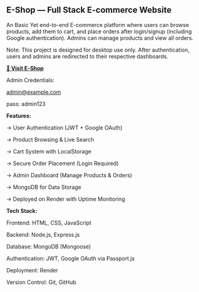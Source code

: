 ##  E-Shop — Full Stack E-commerce Website

An Basic Yet end-to-end E-commerce platform where users can browse products, add them to cart, and place orders after login/signup (including Google authentication). Admins can manage products and view all orders.

Note: This project is designed for desktop use only. After authentication, users and admins are redirected to their respective dashboards.


[**🛒 Visit E-Shop**](https://codealpha-eshop.onrender.com/)

Admin Credentials:

admin@example.com

pass: admin123

**Features:**


-> User Authentication (JWT + Google OAuth)

-> Product Browsing & Live Search

-> Cart System with LocalStorage

-> Secure Order Placement (Login Required)

-> Admin Dashboard (Manage Products & Orders)

-> MongoDB for Data Storage

-> Deployed on Render with Uptime Monitoring



**Tech Stack:**


Frontend: HTML, CSS, JavaScript

Backend: Node.js, Express.js

Database: MongoDB (Mongoose)

Authentication: JWT, Google OAuth via Passport.js

Deployment: Render

Version Control: Git, GitHub


